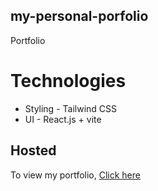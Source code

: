 ## my-personal-porfolio
Portfolio

# Technologies
- Styling - Tailwind CSS
- UI - React.js + vite

## Hosted
To view my portfolio, <a href="#">Click here</a>